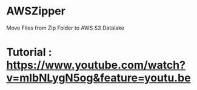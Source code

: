 # AWSZipper
Move Files from Zip Folder to AWS S3 Datalake 

# Tutorial : https://www.youtube.com/watch?v=mIbNLygN5og&feature=youtu.be
